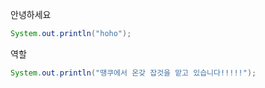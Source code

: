 안녕하세요 

```java
System.out.println("hoho");
 ```

역할
```java
System.out.println("땡쿠에서 온갖 잡것을 맡고 있습니다!!!!!");
 ```